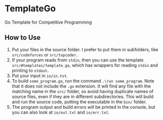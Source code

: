 # TemplateGo
Go Template for Competitive Programming

## How to Use

1.  Put your files in the source folder.  I prefer to put them in subfolders, like `src/codeforces` or `src/topcoder`.
2.  If your program reads from `stdin`, then you can use the template `src/#templates/template.go`, which has wrappers for reading `stdin` and printing to `stdout`.
3.  Put your input in `io/in.txt`.
4.  To build `some_program.go`, run the command `.\run some_program`.  Note that it does not include the `.go` extension.  It will find any file with the matching name in the `src/` folder, so avoid having duplicate names of source files, even if they are in different subdirectories.  This will build and run the source code, putting the executable in the `bin/` folder.
5.  The program output and build errors will be printed in the console, but you can also look at `io/out.txt` and `io/err.txt`.
